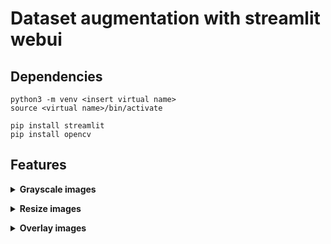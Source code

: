 # Dataset augmentation with streamlit webui

## Dependencies

```
python3 -m venv <insert virtual name>
source <virtual name>/bin/activate

pip install streamlit
pip install opencv
```

## Features
**<details><summary>Grayscale images</summary>**
1. Input image file path
2. Input image destination path
3. Click on 'Grayscale Images'
4. View grayscaled images with slider
</details>

**<details><summary>Resize images</summary>**
1. Input image file path
2. Input image destination path
3. Insert image width
4. Insert images height
5. Click on 'Resize Images'
6. View resized images with slider
</details>

**<details><summary>Overlay images</summary>**
1. Input background image
2. Input overlaying image
3. Insert top left x coordinates of location
4. Insert top left y coordinates of location
5. Click on 'Overlay Images'
6. View overlayed images with slider
</details>